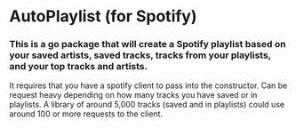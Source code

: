 # AutoPlaylist (for Spotify)

### This is a go package that will create a Spotify playlist based on your saved artists, saved tracks, tracks from your playlists, and your top tracks and artists.

It requires that you have a spotify client to pass into the constructor.
Can be request heavy depending on how many tracks you have saved or in playlists. A library of around 5,000 tracks (saved and in playlists) could use around 100 or more requests to the client.
